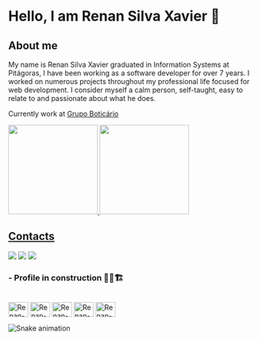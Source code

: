 # Hello, I am Renan Silva Xavier 👋
## About me
My name is Renan Silva Xavier graduated in Information Systems at Pitágoras, I have been working as a software developer for over 7 years.
I worked on numerous projects throughout my professional life focused for web development.
I consider myself a calm person, self-taught, easy to relate to and passionate about what he does.

Currently work at <a target="_blank" href="https://www.grupoboticario.com.br/">Grupo Boticário</a>

<div>
  <a href="https://github.com/RenanSX">
  <img loading="lazy" height="180em" src="https://github-readme-stats.vercel.app/api/top-langs/?username=RenanSX&layout=compact&langs_count=7&theme=dracula"/>
  <img loading="lazy" height="180em" src="https://github-readme-stats.vercel.app/api?username=RenanSX&show_icons=true&theme=dracula&include_all_commits=true&count_private=true"/>
</div>

## Contacts
<div>
  <a href="https://www.linkedin.com/in/renansxavier/" target="_blank"><img loading="lazy" src="https://img.shields.io/badge/-LinkedIn-%230077B5?style=for-the-badge&logo=linkedin&logoColor=white" target="_blank"></a>
  <a href = "mailto:renansxdev@gmail.com"><img loading="lazy" src="https://img.shields.io/badge/Gmail-D14836?style=for-the-badge&logo=gmail&logoColor=white" target="_blank"></a>
  <a href="https://instagram.com/renansx" target="_blank"><img loading="lazy" src="https://img.shields.io/badge/-Instagram-%23E4405F?style=for-the-badge&logo=instagram&logoColor=white" target="_blank"></a>
</div>

### - Profile in construction 👷🚧🏗️

<div style="display: inline_block"><br>
  <img align="center" alt="Renan-Js" height="30" width="40" src="https://cdn.jsdelivr.net/gh/devicons/devicon/icons/javascript/javascript-plain.svg">
  <img align="center" alt="Renan-PHP" height="30" width="40" src="https://cdn.jsdelivr.net/gh/devicons/devicon/icons/php/php-plain.svg">
  <img align="center" alt="Renan-node" height="30" width="40" src="https://cdn.jsdelivr.net/gh/devicons/devicon/icons/nodejs/nodejs-original-wordmark.svg">
  <img align="center" alt="Renan-laravel" height="30" width="40" src="https://cdn.jsdelivr.net/gh/devicons/devicon/icons/laravel/laravel-plain.svg">
  <img align="center" alt="Renan-Csharp" height="30" width="40" src="https://cdn.jsdelivr.net/gh/devicons/devicon/icons/codeigniter/codeigniter-plain.svg">
</div>


![Snake animation](https://github.com/RenanSX/RenanSX/blob/output/github-contribution-grid-snake.svg)



<!--
**RenanSX/renanSX** is a ✨ _special_ ✨ repository because its `README.md` (this file) appears on your GitHub profile.

Here are some ideas to get you started:

- 🔭 I’m currently working on ...
- 🌱 I’m currently learning ...
- 👯 I’m looking to collaborate on ...
- 🤔 I’m looking for help with ...
- 💬 Ask me about ...
- 📫 How to reach me: ...
- 😄 Pronouns: ...
- ⚡ Fun fact: ...
-->
